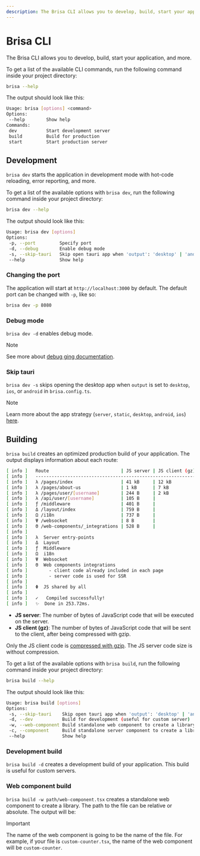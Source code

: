 ```yaml
---
description: The Brisa CLI allows you to develop, build, start your application, and more.
---
```


# Brisa CLI

The Brisa CLI allows you to develop, build, start your application, and more.

To get a list of the available CLI commands, run the following command inside your project directory:

```sh
brisa --help
```

The output should look like this:

```sh
Usage: brisa [options] <command>
Options:
 --help        Show help
Commands:
 dev           Start development server
 build         Build for production
 start         Start production server
 ```

## Development

`brisa dev` starts the application in development mode with hot-code reloading, error reporting, and more.

To get a list of the available options with `brisa dev`, run the following command inside your project directory:

```sh
brisa dev --help
```

The output should look like this:

```sh
Usage: brisa dev [options]
Options:
 -p, --port         Specify port
 -d, --debug        Enable debug mode
 -s, --skip-tauri   Skip open tauri app when 'output': 'desktop' | 'android' | 'ios' in brisa.config.ts
 --help             Show help
```

### Changing the port

The application will start at `http://localhost:3000` by default. The default port can be changed with `-p`, like so:

```sh
brisa dev -p 8080
```

### Debug mode

`brisa dev -d` enables debug mode. 

> [!NOTE]
>
> See more about [debug ging documentation](/building-your-application/configuring/debugging).

### Skip tauri

`brisa dev -s` skips opening the desktop app when `output` is set to `desktop`, `ios`, or `android` in `brisa.config.ts`.

> [!NOTE]
>
> Learn more about the app strategy (`server`, `static`, `desktop`, `android`, `ios`) [here](/building-your-application/building/#app-strategy-static-server-desktop-android-ios).

## Building

`brisa build` creates an optimized production build of your application. The output displays information about each route:

```sh
[ info ]   Route                           | JS server | JS client (gz)
[ info ]   ---------------------------------------------------------------
[ info ]   λ /pages/index                  | 41 kB     | 12 kB
[ info ]   λ /pages/about-us               | 1 kB      | 7 kB 
[ info ]   λ /pages/user/[username]        | 244 B     | 2 kB 
[ info ]   λ /api/user/[username]          | 105 B     |               
[ info ]   ƒ /middleware                   | 401 B     |               
[ info ]   Δ /layout/index                 | 759 B     |               
[ info ]   Ω /i18n                         | 737 B     |               
[ info ]   Ψ /websocket                    | 8 B       |               
[ info ]   Θ /web-components/_integrations | 528 B     |               
[ info ]  
[ info ]   λ  Server entry-points
[ info ]   Δ  Layout
[ info ]   ƒ  Middleware
[ info ]   Ω  i18n
[ info ]   Ψ  Websocket
[ info ]   Θ  Web components integrations
[ info ]        - client code already included in each page
[ info ]        - server code is used for SSR
[ info ]  
[ info ]   Φ  JS shared by all
[ info ]  
[ info ]   ✓   Compiled successfully!
[ info ]   ✨  Done in 253.72ms.
```

- **JS server**: The number of bytes of JavaScript code that will be executed on the server.
- **JS client (gz)**: The number of bytes of JavaScript code that will be sent to the client, after being compressed with gzip.

Only the JS client code is [compressed with gzip](https://en.wikipedia.org/wiki/Gzip). The JS server code size is without compression.

To get a list of the available options with `brisa build`, run the following command inside your project directory:

```sh
brisa build --help
```

The output should look like this:

```sh
Usage: brisa build [options]
Options:
 -s, --skip-tauri    Skip open tauri app when 'output': 'desktop' | 'android' | 'ios' in brisa.config.ts
 -d, --dev           Build for development (useful for custom server)
 -w, --web-component Build standalone web component to create a library
 -c, --component     Build standalone server component to create a library
 --help              Show help
```

### Development build

`brisa build -d` creates a development build of your application. This build is useful for custom servers.

### Web component build

`brisa build -w path/web-component.tsx` creates a standalone web component to create a library. The path to the file can be relative or absolute. The output will be:

> [!IMPORTANT]
>
> The name of the web component is going to be the name of the file. For example, if your file is 
`custom-counter.tsx`, the name of the web component will be `custom-counter`.
